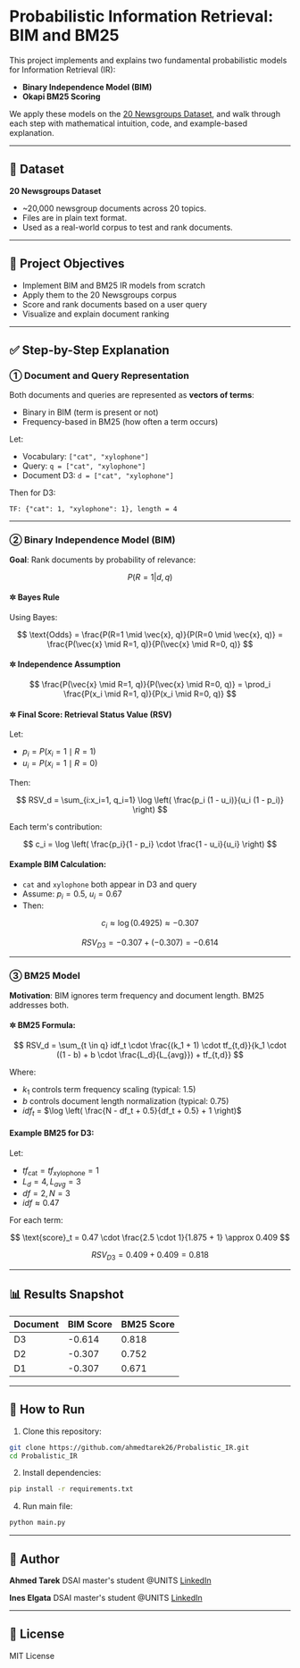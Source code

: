 # Probabilistic Information Retrieval: BIM and BM25

This project implements and explains two fundamental probabilistic models for Information Retrieval (IR):

* **Binary Independence Model (BIM)**
* **Okapi BM25 Scoring**

We apply these models on the [20 Newsgroups Dataset](https://www.kaggle.com/datasets/crawford/20-newsgroups), and walk through each step with mathematical intuition, code, and example-based explanation.

---

## 📂 Dataset

**20 Newsgroups Dataset**

* \~20,000 newsgroup documents across 20 topics.
* Files are in plain text format.
* Used as a real-world corpus to test and rank documents.

---

## 🚀 Project Objectives

* Implement BIM and BM25 IR models from scratch
* Apply them to the 20 Newsgroups corpus
* Score and rank documents based on a user query
* Visualize and explain document ranking

---

## ✅ Step-by-Step Explanation

### ① Document and Query Representation

Both documents and queries are represented as **vectors of terms**:

* Binary in BIM (term is present or not)
* Frequency-based in BM25 (how often a term occurs)

Let:

* Vocabulary: `["cat", "xylophone"]`
* Query: `q = ["cat", "xylophone"]`
* Document D3: `d = ["cat", "xylophone"]`

Then for D3:

```
TF: {"cat": 1, "xylophone": 1}, length = 4
```

---

### ② Binary Independence Model (BIM)

**Goal**: Rank documents by probability of relevance:

$$
P(R = 1 | d, q)
$$

#### ✲ Bayes Rule

Using Bayes:

$$
\text{Odds} = \frac{P(R=1 \mid \vec{x}, q)}{P(R=0 \mid \vec{x}, q)} = \frac{P(\vec{x} \mid R=1, q)}{P(\vec{x} \mid R=0, q)}
$$

#### ✲ Independence Assumption

$$
\frac{P(\vec{x} \mid R=1, q)}{P(\vec{x} \mid R=0, q)} = \prod_i \frac{P(x_i \mid R=1, q)}{P(x_i \mid R=0, q)}
$$

#### ✲ Final Score: Retrieval Status Value (RSV)

Let:

* $p_i = P(x_i=1 \mid R=1)$
* $u_i = P(x_i=1 \mid R=0)$

Then:

$$
RSV_d = \sum_{i:x_i=1, q_i=1} \log \left( \frac{p_i (1 - u_i)}{u_i (1 - p_i)} \right)
$$

Each term's contribution:

$$
c_i = \log \left( \frac{p_i}{1 - p_i} \cdot \frac{1 - u_i}{u_i} \right)
$$

#### Example BIM Calculation:

* `cat` and `xylophone` both appear in D3 and query
* Assume: $p_i = 0.5$, $u_i = 0.67$
* Then:

$$
c_i \approx \log(0.4925) \approx -0.307
$$

$$
RSV_{D3} = -0.307 + (-0.307) = -0.614
$$

---

### ③ BM25 Model

**Motivation**: BIM ignores term frequency and document length. BM25 addresses both.

#### ✲ BM25 Formula:

$$
RSV_d = \sum_{t \in q} idf_t \cdot \frac{(k_1 + 1) \cdot tf_{t,d}}{k_1 \cdot ((1 - b) + b \cdot \frac{L_d}{L_{avg}}) + tf_{t,d}}
$$

Where:

* $k_1$ controls term frequency scaling (typical: 1.5)
* $b$ controls document length normalization (typical: 0.75)
* $idf_t$ = $\log \left( \frac{N - df_t + 0.5}{df_t + 0.5} + 1 \right)$

#### Example BM25 for D3:

Let:

* $tf_{\text{cat}} = tf_{\text{xylophone}} = 1$
* $L_d = 4, L_{avg} = 3$
* $df = 2, N = 3$
* $idf \approx 0.47$

For each term:

$$
\text{score}_t = 0.47 \cdot \frac{2.5 \cdot 1}{1.875 + 1} \approx 0.409
$$

$$
RSV_{D3} = 0.409 + 0.409 = 0.818
$$

---

## 📊 Results Snapshot

| Document | BIM Score | BM25 Score |
| -------- | --------- | ---------- |
| D3       | -0.614    | 0.818      |
| D2       | -0.307    | 0.752      |
| D1       | -0.307    | 0.671      |

---

## 🚪 How to Run

1. Clone this repository:

```bash
git clone https://github.com/ahmedtarek26/Probalistic_IR.git
cd Probalistic_IR
```

2. Install dependencies:

```bash
pip install -r requirements.txt
```

4. Run  main file:

```bash
python main.py
```

---

## 🤖 Author

**Ahmed Tarek** 
DSAI master's student @UNITS
[LinkedIn](https://www.linkedin.com/in/ahmedtarek26)

**Ines Elgata** 
DSAI master's student @UNITS
[LinkedIn](https://www.linkedin.com/in/ines-el-gataa-b071aa206/)

---

## 🔖 License

MIT License

